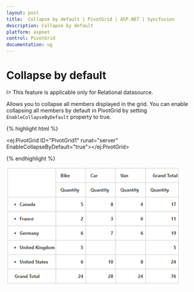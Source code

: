 ```yaml
---
layout: post
title:  Collapse by default | PivotGrid | ASP.NET | Syncfusion 
description: Collapse by default
platform: aspnet
control: PivotGrid
documentation: ug
---
```


# Collapse by default

I> This feature is applicable only for Relational datasource.

Allows you to collapse all members displayed in the grid. You can enable collapsing all members by default in PivotGrid by setting `EnableCollapseByDefault` property to true.


{% highlight html %}

<ej:PivotGrid ID="PivotGrid1" runat="server" EnableCollapseByDefault="true"></ej:PivotGrid>

{% endhighlight %}


![](Collapse-By-Default_images/Collapse-Members.png)

